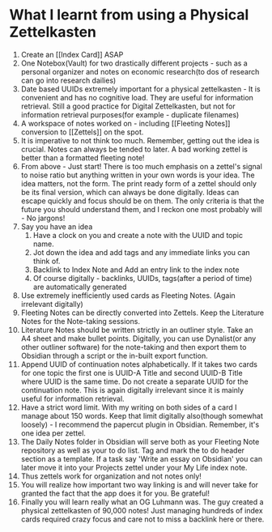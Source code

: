 # What I learnt from using a Physical Zettelkasten

1. Create an [[Index Card]] ASAP
2. One Notebox(Vault) for two drastically different projects - such as a personal organizer and notes on economic research(to dos of research can go into research dailies)
3. Date based UUIDs extremely important for a physical zettelkasten - It is convenient and has no cognitive load. They are useful for information retrieval. Still a good practice for Digital Zettelkasten, but not for information retrieval purposes(for example - duplicate filenames)
4. A workspace of notes worked on - including [[Fleeting Notes]] conversion to [[Zettels]] on the spot.
5. It is imperative to not think too much. Remember, getting out the idea is crucial. Notes can always be tended to later. A bad working zettel is better than a formatted fleeting note!
6. From above - Just start! There is too much emphasis on a zettel's signal to noise ratio but anything written in your own words is your idea. The idea matters, not the form. The print ready form of a zettel should only be its final version, which can always be done digitally. Ideas can escape quickly and focus should be on them. The only criteria is that the future you should understand them, and I reckon one most probably will - No jargons!
7. Say you have an idea 
	1. Have a clock on you and create a note with the UUID and topic name.
	2.  Jot down the idea and add tags and any immediate links you can think of. 
	3.  Backlink to Index Note and Add an entry link to the index note
	4.  Of course digitally - backlinks, UUIDs, tags(after a period of time) are automatically generated
8.  Use extremely inefficiently used cards as Fleeting Notes. (Again irrelevant digitally)
9.  Fleeting Notes can be directly converted into Zettels. Keep the Literature Notes for the Note-taking sessions.
10.  Literature Notes should be written strictly in an outliner style. Take an A4 sheet and make bullet points. Digitally, you can use Dynalist(or any other outliner software) for the note-taking and then export them to Obsidian through a script or the in-built export function. 
11.  Append UUID of continuation notes alphabetically. If it takes two cards for one topic the first one is UUID-A Title and second UUID-B Title where UUID is the same time. Do not create a separate UUID for the continuation note. This is again digitally irrelevant since it is mainly useful for information retrieval.
12.  Have a strict word limit. With my writing on both sides of a card I manage about 150 words. Keep that limit digitally also(though somewhat loosely) - I recommend the papercut plugin in Obsidian. Remember, it's one idea per zettel.
13.  The Daily Notes folder in Obsidian will serve both as your Fleeting Note repository as well as your to do list. Tag and mark the to do header section as a template. If a task say 'Write an essay on Obsidian' you can later move it into your Projects zettel under your My Life index note. 
14.  Thus zettels work for organization and not notes only!
15.  You will realize how important two way linking is and will never take for granted the fact that the app does it for you. Be grateful!
16.  Finally you will learn really what an OG Luhmann was. The guy created a physical zettelkasten of 90,000 notes! Just managing hundreds of index cards required crazy focus and care not to miss a backlink here or there. 

